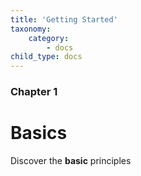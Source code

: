 ```yaml
---
title: 'Getting Started'
taxonomy:
    category:
        - docs
child_type: docs
---
```


### Chapter 1

# Basics

Discover the **basic** principles
